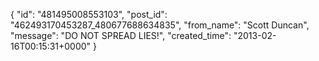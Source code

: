  {
   "id": "481495008553103",
   "post_id": "462493170453287_480677688634835",
   "from_name": "Scott Duncan",
   "message": "DO NOT SPREAD LIES!",
   "created_time": "2013-02-16T00:15:31+0000"
 }
